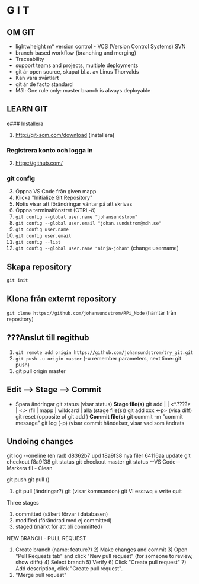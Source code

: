 # G I T

## OM GIT
* lightwheight
m* version control - VCS (Version Control Systems) SVN
* branch-based workflow (branching and merging)
* Traceability
* support teams and projects, multiple deployments
* git är open source, skapat bl.a. av Linus Thorvalds
* Kan vara svårtlärt
* git är de facto standard
* Mål: One rule only: master branch is always deployable

## LEARN GIT
e### Installera
1. http://git-scm.com/download (installera)
### Registrera konto och logga in
2. https://github.com/

### git config
 3. Öppna VS Code från given mapp
4. Klicka "Initialize Git Repository"
1. Notis visar att förändringar väntar på att skrivas
1. Öppna terminalfönstret (CTRL-ö)
1. ```git config --global user.name "johansundstrom"```
1. ```git config --global user.email "johan.sundstrom@mdh.se"```
1. ```git config user.name```
1. ```git config user.email```
1. ```git config --list```
1. ```git config --global user.name "ninja-johan"``` (change username)

## Skapa repository
```git init```

## Klona från externt repository
```git clone https://github.com/johansundstrom/RPi_Node``` (hämtar från repository)

???Anslut till regithub
---------------------
1. ```git remote add origin https://github.com/johansundstrom/try_git.git```
1. ```git push -u origin master``` (-u remember parameters, next time: git push)
1. git pull origin master

Edit --> Stage --> Commit
------------------------- 
* Spara ändringar
git status (visar status)
**Stage file(s)**
git add <file> | <directory> | <*.????> | <.> (fil | mapp | wildcard | alla (stage file(s))
git add xxx <-p> (visa diff) 
git reset (opposite of git add )
**Commit file(s)**
git commit -m "commit message" 
git log (-p) (visar commit händelser, visar vad som ändrats


Undoing changes
---------------
git log --oneline (en rad)
    d8362b7 upd
    f8a9f38 nya filer
    64116aa update
git checkout f8a9f38
git status 
git checkout master
git status
--VS Code--
Markera fil - Clean

git push
git pull ()


1) git pull (ändringar?)
git (visar kommandon)
git VI esc:wq = write quit

Three stages
1) committed (säkert förvar i databasen)
2) modified (förändrad med ej committed)
3) staged (märkt för att bli committed)

NEW BRANCH - PULL REQUEST
1) Create branch (name: feature?)
    2) Make changes and commit
    3) Open "Pull Requests tab" and click "New pull request" (for someone to review, show diffs)
    4) Select branch
    5) Verify
    6) Click "Create pull request"
    7) Add description, click "Create pull request".
8) "Merge pull request"
